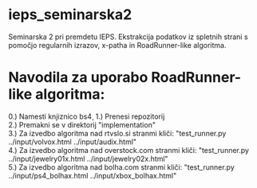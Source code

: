 # ieps_seminarska2
Seminarska 2 pri premdetu IEPS.
Ekstrakcija podatkov iz spletnih strani s pomočjo regularnih izrazov, x-patha in RoadRunner-like algoritma.


# Navodila za uporabo RoadRunner-like algoritma:
0.) Namesti knjiznico bs4¸ 
1.) Prenesi repozitorij  
2.) Premakni se v direktorij "implementation"  
3.) Za izvedbo algoritma nad rtvslo.si stranmi kliči: "test_runner.py ../input/volvox.html ../input/audix.html"  
4.) Za izvedbo algoritma nad overstock.com stranmi kliči: "test_runner.py ../input/jewelry01x.html ../input/jewelry02x.html"  
5.) Za izvedbo algoritma nad bolha.com stranmi kliči: "test_runner.py ../input/ps4_bolhax.html ../input/xbox_bolhax.html"  

